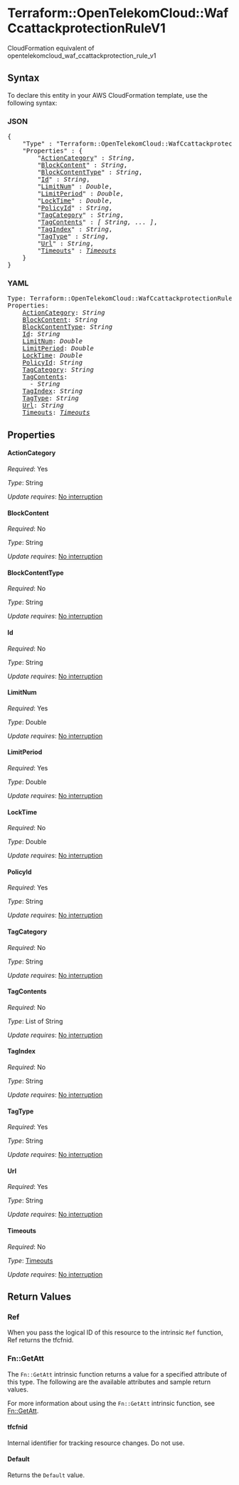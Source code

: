 # Terraform::OpenTelekomCloud::WafCcattackprotectionRuleV1

CloudFormation equivalent of opentelekomcloud_waf_ccattackprotection_rule_v1

## Syntax

To declare this entity in your AWS CloudFormation template, use the following syntax:

### JSON

<pre>
{
    "Type" : "Terraform::OpenTelekomCloud::WafCcattackprotectionRuleV1",
    "Properties" : {
        "<a href="#actioncategory" title="ActionCategory">ActionCategory</a>" : <i>String</i>,
        "<a href="#blockcontent" title="BlockContent">BlockContent</a>" : <i>String</i>,
        "<a href="#blockcontenttype" title="BlockContentType">BlockContentType</a>" : <i>String</i>,
        "<a href="#id" title="Id">Id</a>" : <i>String</i>,
        "<a href="#limitnum" title="LimitNum">LimitNum</a>" : <i>Double</i>,
        "<a href="#limitperiod" title="LimitPeriod">LimitPeriod</a>" : <i>Double</i>,
        "<a href="#locktime" title="LockTime">LockTime</a>" : <i>Double</i>,
        "<a href="#policyid" title="PolicyId">PolicyId</a>" : <i>String</i>,
        "<a href="#tagcategory" title="TagCategory">TagCategory</a>" : <i>String</i>,
        "<a href="#tagcontents" title="TagContents">TagContents</a>" : <i>[ String, ... ]</i>,
        "<a href="#tagindex" title="TagIndex">TagIndex</a>" : <i>String</i>,
        "<a href="#tagtype" title="TagType">TagType</a>" : <i>String</i>,
        "<a href="#url" title="Url">Url</a>" : <i>String</i>,
        "<a href="#timeouts" title="Timeouts">Timeouts</a>" : <i><a href="timeouts.md">Timeouts</a></i>
    }
}
</pre>

### YAML

<pre>
Type: Terraform::OpenTelekomCloud::WafCcattackprotectionRuleV1
Properties:
    <a href="#actioncategory" title="ActionCategory">ActionCategory</a>: <i>String</i>
    <a href="#blockcontent" title="BlockContent">BlockContent</a>: <i>String</i>
    <a href="#blockcontenttype" title="BlockContentType">BlockContentType</a>: <i>String</i>
    <a href="#id" title="Id">Id</a>: <i>String</i>
    <a href="#limitnum" title="LimitNum">LimitNum</a>: <i>Double</i>
    <a href="#limitperiod" title="LimitPeriod">LimitPeriod</a>: <i>Double</i>
    <a href="#locktime" title="LockTime">LockTime</a>: <i>Double</i>
    <a href="#policyid" title="PolicyId">PolicyId</a>: <i>String</i>
    <a href="#tagcategory" title="TagCategory">TagCategory</a>: <i>String</i>
    <a href="#tagcontents" title="TagContents">TagContents</a>: <i>
      - String</i>
    <a href="#tagindex" title="TagIndex">TagIndex</a>: <i>String</i>
    <a href="#tagtype" title="TagType">TagType</a>: <i>String</i>
    <a href="#url" title="Url">Url</a>: <i>String</i>
    <a href="#timeouts" title="Timeouts">Timeouts</a>: <i><a href="timeouts.md">Timeouts</a></i>
</pre>

## Properties

#### ActionCategory

_Required_: Yes

_Type_: String

_Update requires_: [No interruption](https://docs.aws.amazon.com/AWSCloudFormation/latest/UserGuide/using-cfn-updating-stacks-update-behaviors.html#update-no-interrupt)

#### BlockContent

_Required_: No

_Type_: String

_Update requires_: [No interruption](https://docs.aws.amazon.com/AWSCloudFormation/latest/UserGuide/using-cfn-updating-stacks-update-behaviors.html#update-no-interrupt)

#### BlockContentType

_Required_: No

_Type_: String

_Update requires_: [No interruption](https://docs.aws.amazon.com/AWSCloudFormation/latest/UserGuide/using-cfn-updating-stacks-update-behaviors.html#update-no-interrupt)

#### Id

_Required_: No

_Type_: String

_Update requires_: [No interruption](https://docs.aws.amazon.com/AWSCloudFormation/latest/UserGuide/using-cfn-updating-stacks-update-behaviors.html#update-no-interrupt)

#### LimitNum

_Required_: Yes

_Type_: Double

_Update requires_: [No interruption](https://docs.aws.amazon.com/AWSCloudFormation/latest/UserGuide/using-cfn-updating-stacks-update-behaviors.html#update-no-interrupt)

#### LimitPeriod

_Required_: Yes

_Type_: Double

_Update requires_: [No interruption](https://docs.aws.amazon.com/AWSCloudFormation/latest/UserGuide/using-cfn-updating-stacks-update-behaviors.html#update-no-interrupt)

#### LockTime

_Required_: No

_Type_: Double

_Update requires_: [No interruption](https://docs.aws.amazon.com/AWSCloudFormation/latest/UserGuide/using-cfn-updating-stacks-update-behaviors.html#update-no-interrupt)

#### PolicyId

_Required_: Yes

_Type_: String

_Update requires_: [No interruption](https://docs.aws.amazon.com/AWSCloudFormation/latest/UserGuide/using-cfn-updating-stacks-update-behaviors.html#update-no-interrupt)

#### TagCategory

_Required_: No

_Type_: String

_Update requires_: [No interruption](https://docs.aws.amazon.com/AWSCloudFormation/latest/UserGuide/using-cfn-updating-stacks-update-behaviors.html#update-no-interrupt)

#### TagContents

_Required_: No

_Type_: List of String

_Update requires_: [No interruption](https://docs.aws.amazon.com/AWSCloudFormation/latest/UserGuide/using-cfn-updating-stacks-update-behaviors.html#update-no-interrupt)

#### TagIndex

_Required_: No

_Type_: String

_Update requires_: [No interruption](https://docs.aws.amazon.com/AWSCloudFormation/latest/UserGuide/using-cfn-updating-stacks-update-behaviors.html#update-no-interrupt)

#### TagType

_Required_: Yes

_Type_: String

_Update requires_: [No interruption](https://docs.aws.amazon.com/AWSCloudFormation/latest/UserGuide/using-cfn-updating-stacks-update-behaviors.html#update-no-interrupt)

#### Url

_Required_: Yes

_Type_: String

_Update requires_: [No interruption](https://docs.aws.amazon.com/AWSCloudFormation/latest/UserGuide/using-cfn-updating-stacks-update-behaviors.html#update-no-interrupt)

#### Timeouts

_Required_: No

_Type_: <a href="timeouts.md">Timeouts</a>

_Update requires_: [No interruption](https://docs.aws.amazon.com/AWSCloudFormation/latest/UserGuide/using-cfn-updating-stacks-update-behaviors.html#update-no-interrupt)

## Return Values

### Ref

When you pass the logical ID of this resource to the intrinsic `Ref` function, Ref returns the tfcfnid.

### Fn::GetAtt

The `Fn::GetAtt` intrinsic function returns a value for a specified attribute of this type. The following are the available attributes and sample return values.

For more information about using the `Fn::GetAtt` intrinsic function, see [Fn::GetAtt](https://docs.aws.amazon.com/AWSCloudFormation/latest/UserGuide/intrinsic-function-reference-getatt.html).

#### tfcfnid

Internal identifier for tracking resource changes. Do not use.

#### Default

Returns the <code>Default</code> value.

